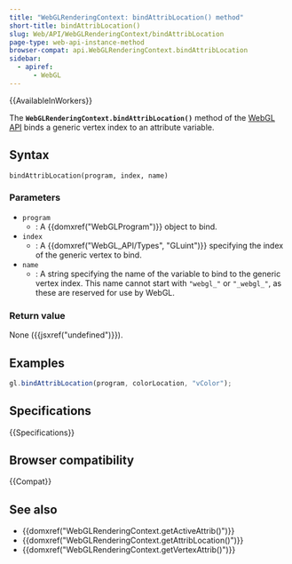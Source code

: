 ```yaml
---
title: "WebGLRenderingContext: bindAttribLocation() method"
short-title: bindAttribLocation()
slug: Web/API/WebGLRenderingContext/bindAttribLocation
page-type: web-api-instance-method
browser-compat: api.WebGLRenderingContext.bindAttribLocation
sidebar:
  - apiref:
      - WebGL
---
```


{{AvailableInWorkers}}

The **`WebGLRenderingContext.bindAttribLocation()`** method of
the [WebGL API](/en-US/docs/Web/API/WebGL_API) binds a generic vertex index
to an attribute variable.

## Syntax

```js-nolint
bindAttribLocation(program, index, name)
```

### Parameters

- `program`
  - : A {{domxref("WebGLProgram")}} object to bind.
- `index`
  - : A {{domxref("WebGL_API/Types", "GLuint")}} specifying the index of the generic vertex to bind.
- `name`
  - : A string specifying the name of the variable to bind to the
    generic vertex index. This name cannot start with `"webgl_"` or `"_webgl_"`, as these are
    reserved for use by WebGL.

### Return value

None ({{jsxref("undefined")}}).

## Examples

```js
gl.bindAttribLocation(program, colorLocation, "vColor");
```

## Specifications

{{Specifications}}

## Browser compatibility

{{Compat}}

## See also

- {{domxref("WebGLRenderingContext.getActiveAttrib()")}}
- {{domxref("WebGLRenderingContext.getAttribLocation()")}}
- {{domxref("WebGLRenderingContext.getVertexAttrib()")}}

